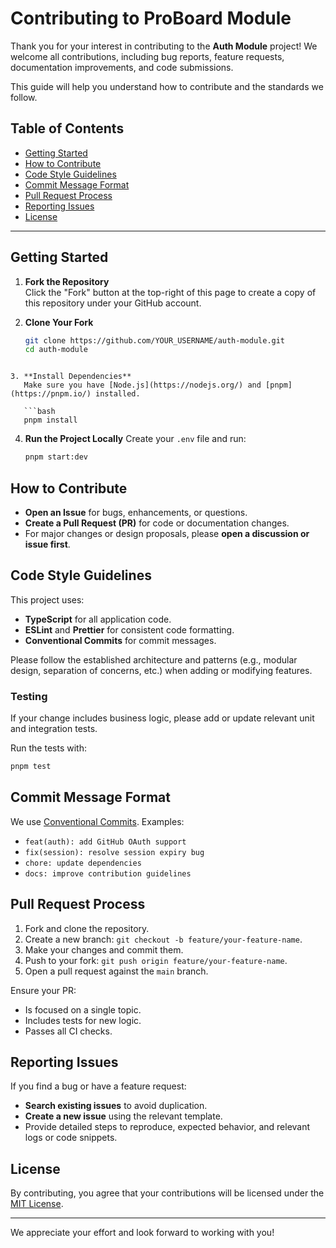 # Contributing to ProBoard Module

Thank you for your interest in contributing to the **Auth Module** project! We welcome all contributions, including bug reports, feature requests, documentation improvements, and code submissions.

This guide will help you understand how to contribute and the standards we follow.

## Table of Contents

- [Getting Started](#getting-started)
- [How to Contribute](#how-to-contribute)
- [Code Style Guidelines](#code-style-guidelines)
- [Commit Message Format](#commit-message-format)
- [Pull Request Process](#pull-request-process)
- [Reporting Issues](#reporting-issues)
- [License](#license)

---

## Getting Started

1. **Fork the Repository**  
   Click the "Fork" button at the top-right of this page to create a copy of this repository under your GitHub account.

2. **Clone Your Fork**  
   ```bash
   git clone https://github.com/YOUR_USERNAME/auth-module.git
   cd auth-module
```

3. **Install Dependencies**
   Make sure you have [Node.js](https://nodejs.org/) and [pnpm](https://pnpm.io/) installed.

   ```bash
   pnpm install
   ```

4. **Run the Project Locally**
   Create your `.env` file and run:

   ```bash
   pnpm start:dev
   ```

## How to Contribute

* **Open an Issue** for bugs, enhancements, or questions.
* **Create a Pull Request (PR)** for code or documentation changes.
* For major changes or design proposals, please **open a discussion or issue first**.

## Code Style Guidelines

This project uses:

* **TypeScript** for all application code.
* **ESLint** and **Prettier** for consistent code formatting.
* **Conventional Commits** for commit messages.

Please follow the established architecture and patterns (e.g., modular design, separation of concerns, etc.) when adding or modifying features.

### Testing

If your change includes business logic, please add or update relevant unit and integration tests.

Run the tests with:

```bash
pnpm test
```

## Commit Message Format

We use [Conventional Commits](https://www.conventionalcommits.org/en/v1.0.0/). Examples:

* `feat(auth): add GitHub OAuth support`
* `fix(session): resolve session expiry bug`
* `chore: update dependencies`
* `docs: improve contribution guidelines`

## Pull Request Process

1. Fork and clone the repository.
2. Create a new branch: `git checkout -b feature/your-feature-name`.
3. Make your changes and commit them.
4. Push to your fork: `git push origin feature/your-feature-name`.
5. Open a pull request against the `main` branch.

Ensure your PR:

* Is focused on a single topic.
* Includes tests for new logic.
* Passes all CI checks.

## Reporting Issues

If you find a bug or have a feature request:

* **Search existing issues** to avoid duplication.
* **Create a new issue** using the relevant template.
* Provide detailed steps to reproduce, expected behavior, and relevant logs or code snippets.

## License

By contributing, you agree that your contributions will be licensed under the [MIT License](LICENSE).

---

We appreciate your effort and look forward to working with you!


